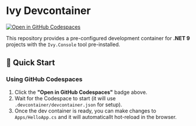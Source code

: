 # Ivy Devcontainer

[![Open in GitHub Codespaces](https://github.com/codespaces/badge.svg)](https://github.com/codespaces/new?hide_repo_select=true&ref=main&repo=Ivy-Interactive%2FIvy-Devcontainer&machine=standardLinux32gb&devcontainer_path=.devcontainer%2Fdevcontainer.json&location=EuropeWest)

This repository provides a pre-configured development container for **.NET 9** projects with the `Ivy.Console` tool pre-installed.

## 🚀 Quick Start

### **Using GitHub Codespaces**
1. Click the **"Open in GitHub Codespaces"** badge above.
2. Wait for the Codespace to start (it will use `.devcontainer/devcontainer.json` for setup).
3. Once the dev container is ready, you can make changes to `Apps/HelloApp.cs` and it will automaticallt hot-reload in the browser.
